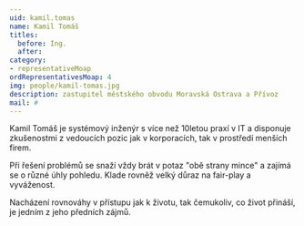 ```yaml
---
uid: kamil.tomas
name: Kamil Tomáš
titles:
  before: Ing. 
  after: 
category:
- representativeMoap
ordRepresentativesMoap: 4
img: people/kamil-tomas.jpg
description: zastupitel městského obvodu Moravská Ostrava a Přívoz 
mail: #
---
```


Kamil Tomáš je systémový inženýr s více než 10letou praxí v IT a disponuje zkušenostmi z vedoucích pozic jak v korporacích, tak v prostředí menších firem.

Při řešení problémů se snaží vždy brát v potaz "obě strany mince" a zajímá se o různé úhly pohledu. Klade rovněž velký důraz na fair-play a vyváženost.

Nacházení rovnováhy v přístupu jak k životu, tak čemukoliv, co život přináší, je jedním z jeho předních zájmů.
